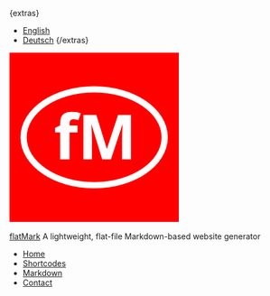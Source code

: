 {extras}
- [English](/en)
- [Deutsch](/de)
{/extras}

![Logo](/files/logo.gif)

[flatMark](/de)
A lightweight, flat-file Markdown-based website generator

- [Home](/en/home)
- [Shortcodes](/en/shortcodes)
- [Markdown](/en/markdown)
- [Contact](/en/contact)